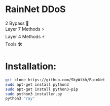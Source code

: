 # RainNet DDoS
2 Bypass 🐐<br>Layer 7 Methods ⚡<br>Layer 4 Methods ⚡<br>Tools 🛠️<br>

# Installation:
```sh
git clone https://github.com/SkyWtkh/RainNet
sudo apt-get install python3
sudo apt-get install python3-pip
sudo python3 installer.py
python3 "ray"
```
